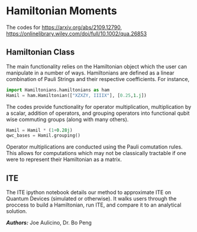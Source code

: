 <h1> Hamiltonian Moments </h1>

The codes for https://arxiv.org/abs/2109.12790, https://onlinelibrary.wiley.com/doi/full/10.1002/qua.26853


<h2> Hamiltonian Class </h2>

The main functionality relies on the Hamiltonian object which the user can manipulate in a number of ways. Hamiltonians are defined as a linear combination of Pauli Strings and their respective coefficients. For instance,

```python
import Hamiltonians.hamiltonians as ham
Hamil = ham.Hamiltonian(["XZXZY, IIIIX"], [0.25,1.j])
```


The codes provide functionality for operator multiplication, multiplication by a scalar, addition of operators, and grouping operators into functional qubit wise commuting groups (along with many others). 

```python
Hamil = Hamil * (1+0.28j)
qwc_bases = Hamil.grouping()
```

Operator multiplications are conducted using the Pauli comutation rules. This allows for computations which may not be classically tractable if one were to represent their Hamiltonian as a matrix.

<h2> ITE </h2>

The ITE ipython notebook details our method to approximate ITE on Quantum Devices (simulated or otherwise). It walks users through the proccess to build a Hamiltonian, run ITE, and compare it to an analytical solution.


***Authors:*** Joe Aulicino, Dr. Bo Peng 

